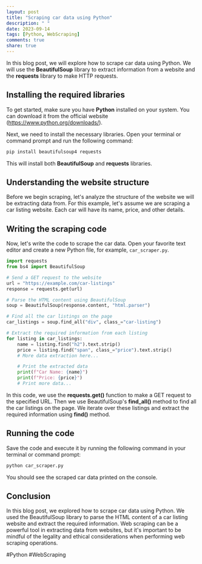 ```yaml
---
layout: post
title: "Scraping car data using Python"
description: " "
date: 2023-09-14
tags: [Python, WebScraping]
comments: true
share: true
---
```


In this blog post, we will explore how to scrape car data using Python. We will use the **BeautifulSoup** library to extract information from a website and the **requests** library to make HTTP requests.

## Installing the required libraries

To get started, make sure you have **Python** installed on your system. You can download it from the official website (https://www.python.org/downloads/).

Next, we need to install the necessary libraries. Open your terminal or command prompt and run the following command:

```bash
pip install beautifulsoup4 requests
```

This will install both **BeautifulSoup** and **requests** libraries.

## Understanding the website structure

Before we begin scraping, let's analyze the structure of the website we will be extracting data from. For this example, let's assume we are scraping a car listing website. Each car will have its name, price, and other details.

## Writing the scraping code

Now, let's write the code to scrape the car data. Open your favorite text editor and create a new Python file, for example, `car_scraper.py`.

```python
import requests
from bs4 import BeautifulSoup

# Send a GET request to the website
url = "https://example.com/car-listings"
response = requests.get(url)

# Parse the HTML content using BeautifulSoup
soup = BeautifulSoup(response.content, "html.parser")

# Find all the car listings on the page
car_listings = soup.find_all("div", class_="car-listing")

# Extract the required information from each listing
for listing in car_listings:
    name = listing.find("h2").text.strip()
    price = listing.find("span", class_="price").text.strip()
    # More data extraction here...

    # Print the extracted data
    print(f"Car Name: {name}")
    print(f"Price: {price}")
    # Print more data...

```

In this code, we use the **requests.get()** function to make a GET request to the specified URL. Then we use BeautifulSoup's **find_all()** method to find all the car listings on the page. We iterate over these listings and extract the required information using **find()** method.

## Running the code

Save the code and execute it by running the following command in your terminal or command prompt:

```bash
python car_scraper.py
```

You should see the scraped car data printed on the console.

## Conclusion

In this blog post, we explored how to scrape car data using Python. We used the BeautifulSoup library to parse the HTML content of a car listing website and extract the required information. Web scraping can be a powerful tool in extracting data from websites, but it's important to be mindful of the legality and ethical considerations when performing web scraping operations.

#Python #WebScraping